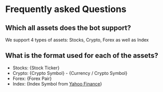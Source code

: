 # Frequently asked Questions

## Which all assets does the bot support?
We support 4 types of assets: Stocks, Crypto, Forex as well as Index

## What is the format used for each of the assets?
+ Stocks: {Stock Ticker}
+ Crypto: {Crypto Symbol} - {Currency / Crypto Symbol}
+ Forex: {Forex Pair}
+ Index: {Index Symbol from [Yahoo Finance](https://finance.yahoo.com/)}

                                            
